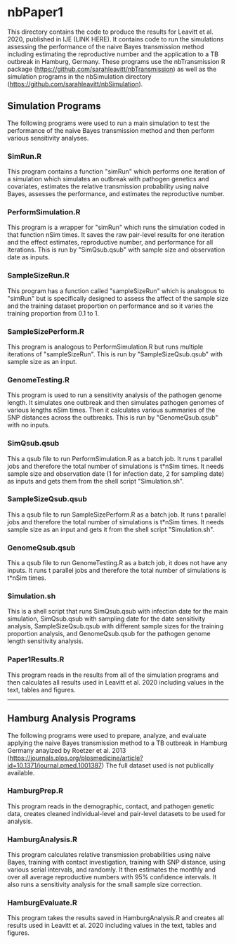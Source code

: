 # nbPaper1

This directory contains the code to produce the results for Leavitt et al. 2020, 
published in IJE (LINK HERE). It contains code to run the simulations assessing 
the performance of the naive Bayes transmission method including estimating the 
reproductive number and the application to a TB outbreak in Hamburg, Germany. 
These programs use the nbTransmission R package 
(https://github.com/sarahleavitt/nbTransmission) as well as the simulation programs 
in the nbSimulation directory (https://github.com/sarahleavitt/nbSimulation).
 

## Simulation Programs

The following programs were used to run a main simulation to test the performance 
of the naive Bayes transmission method and then perform various sensitivity analyses. 

### SimRun.R

This program contains a function "simRun" which performs one iteration of a 
simulation which simulates an outbreak with pathogen genetics and covariates,
estimates the relative transmission probability using naive Bayes, assesses the 
performance, and estimates the reproductive number. 


### PerformSimulation.R

This program is a wrapper for "simRun" which runs the simulation coded in that 
function nSim times. It saves the raw pair-level results for one iteration 
and the effect estimates, reproductive number, and performance for all iterations. 
This is run by "SimQsub.qsub" with sample size and observation date as inputs.


### SampleSizeRun.R

This program has a function called "sampleSizeRun" which is analogous to "simRun" 
but is specifically designed to assess the affect of the sample size and the 
training dataset proportion on performance and so it varies the training proportion 
from 0.1 to 1.


### SampleSizePerform.R

This program is analogous to PerformSimulation.R but runs multiple iterations of 
"sampleSizeRun". This is run by "SampleSizeQsub.qsub" with sample size as an input.


### GenomeTesting.R

This program is used to run a sensitivity analysis of the pathogen genome length.
It simulates one outbreak and then simulates pathogen genomes of various lengths
nSim times. Then it calculates various summaries of the SNP distances across 
the outbreaks. This is run by "GenomeQsub.qsub" with no inputs.


### SimQsub.qsub

This a qsub file to run PerformSimulation.R as a batch job. It runs t parallel jobs
and therefore the total number of simulations is t*nSim times. It needs sample size
and observation date (1 for infection date, 2 for sampling date) as inputs and 
gets them from the shell script "Simulation.sh".


### SampleSizeQsub.qsub

This a qsub file to run SampleSizePerform.R as a batch job. It runs t parallel jobs
and therefore the total number of simulations is t*nSim times. It needs sample size
as an input and gets it from the shell script "Simulation.sh".


### GenomeQsub.qsub

This a qsub file to run GenomeTesting.R as a batch job, it does not have any inputs. 
It runs t parallel jobs and therefore the total number of simulations is t*nSim times.


### Simulation.sh

This is a shell script that runs SimQsub.qsub with infection date for the main 
simulation, SimQsub.qsub with sampling date for the date sensitivity analysis,
SampleSizeQsub.qsub with different sample sizes for the training proportion analysis, 
and GenomeQsub.qsub for the pathogen genome length sensitivity analysis.


### Paper1Results.R

This program reads in the results from all of the simulation programs and then 
calculates all results used in Leavitt et al. 2020 including values in the text,
tables and figures.


***

## Hamburg Analysis Programs

The following programs were used to prepare, analyze, and evaluate applying the 
naive Bayes transmission method to a TB outbreak in Hamburg Germany anaylzed by
Roetzer et al. 2013 (https://journals.plos.org/plosmedicine/article?id=10.1371/journal.pmed.1001387)
The full dataset used is not publically available. 


### HamburgPrep.R

This program reads in the demographic, contact, and pathogen genetic data, creates 
cleaned individual-level and pair-level datasets to be used for analysis.


### HamburgAnalysis.R

This program calculates relative transmission probabilities using naive Bayes, 
training with contact investigation, training with SNP distance, using various 
serial intervals, and randomly. It then estimates the monthly and over all average 
reproductive numbers with 95% confidence intervals. It also runs a sensitivity 
analysis for the small sample size correction.


### HamburgEvaluate.R

This program takes the results saved in HamburgAnalysis.R and creates all results 
used in Leavitt et al. 2020 including values in the text, tables and figures.



